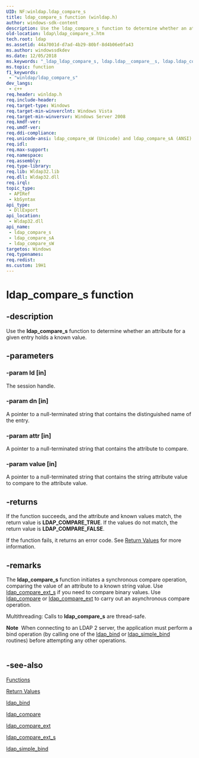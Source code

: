 ```yaml
---
UID: NF:winldap.ldap_compare_s
title: ldap_compare_s function (winldap.h)
author: windows-sdk-content
description: Use the ldap_compare_s function to determine whether an attribute for a given entry holds a known value.
old-location: ldap\ldap_compare_s.htm
tech.root: ldap
ms.assetid: 44a7001d-d7ad-4b29-80bf-8d4b06e0fa43
ms.author: windowssdkdev
ms.date: 12/05/2018
ms.keywords: "_ldap_ldap_compare_s, ldap.ldap__compare__s, ldap.ldap_compare_s, ldap_compare_s, ldap_compare_s function [LDAP], ldap_compare_sA, ldap_compare_sW, winldap/ldap_compare_s, winldap/ldap_compare_sA, winldap/ldap_compare_sW"
ms.topic: function
f1_keywords: 
 - "winldap/ldap_compare_s"
dev_langs:
 - c++
req.header: winldap.h
req.include-header: 
req.target-type: Windows
req.target-min-winverclnt: Windows Vista
req.target-min-winversvr: Windows Server 2008
req.kmdf-ver: 
req.umdf-ver: 
req.ddi-compliance: 
req.unicode-ansi: ldap_compare_sW (Unicode) and ldap_compare_sA (ANSI)
req.idl: 
req.max-support: 
req.namespace: 
req.assembly: 
req.type-library: 
req.lib: Wldap32.lib
req.dll: Wldap32.dll
req.irql: 
topic_type:
 - APIRef
 - kbSyntax
api_type:
 - DllExport
api_location:
 - Wldap32.dll
api_name:
 - ldap_compare_s
 - ldap_compare_sA
 - ldap_compare_sW
targetos: Windows
req.typenames: 
req.redist: 
ms.custom: 19H1
---
```


# ldap_compare_s function


## -description


Use the <b>ldap_compare_s</b> function to determine whether 
    an attribute for a given entry holds a known value.


## -parameters




### -param ld [in]

The session handle.


### -param dn [in]

A pointer to a null-terminated string that contains the distinguished name of the entry.


### -param attr [in]

A pointer to a null-terminated string that contains the attribute to compare.


### -param value [in]

A pointer to a null-terminated string that contains the string attribute value to compare to the attribute 
      value.


## -returns



If the function succeeds, and the attribute and known values match, the return value is 
       <b>LDAP_COMPARE_TRUE</b>. If the values do not match, the return value is 
       <b>LDAP_COMPARE_FALSE</b>.

If the function fails, it returns an error code. See 
       <a href="https://docs.microsoft.com/previous-versions/windows/desktop/ldap/return-values">Return Values</a> for more information.




## -remarks



The <b>ldap_compare_s</b> function initiates a synchronous 
    compare operation, comparing the value of an attribute to a known string value. Use 
    <a href="https://docs.microsoft.com/previous-versions/windows/desktop/api/winldap/nf-winldap-ldap_compare_ext_s">ldap_compare_ext_s</a> if you need to compare binary 
    values. Use <a href="https://docs.microsoft.com/previous-versions/windows/desktop/api/winldap/nf-winldap-ldap_compare">ldap_compare</a> or 
    <a href="https://docs.microsoft.com/previous-versions/windows/desktop/api/winldap/nf-winldap-ldap_compare_ext">ldap_compare_ext</a> to carry out an asynchronous compare 
    operation.

Multithreading: Calls to <b>ldap_compare_s</b> are 
    thread-safe.

<div class="alert"><b>Note</b>  When connecting to an LDAP 2 server, the application must perform a bind operation (by calling one of the 
    <a href="https://docs.microsoft.com/previous-versions/windows/desktop/api/winldap/nf-winldap-ldap_bind">ldap_bind</a> or 
    <a href="https://docs.microsoft.com/previous-versions/windows/desktop/api/winldap/nf-winldap-ldap_simple_bind">ldap_simple_bind</a> routines) before attempting any 
    other operations.</div>
<div> </div>



## -see-also




<a href="https://docs.microsoft.com/previous-versions/windows/desktop/ldap/functions">Functions</a>



<a href="https://docs.microsoft.com/previous-versions/windows/desktop/ldap/return-values">Return Values</a>



<a href="https://docs.microsoft.com/previous-versions/windows/desktop/api/winldap/nf-winldap-ldap_bind">ldap_bind</a>



<a href="https://docs.microsoft.com/previous-versions/windows/desktop/api/winldap/nf-winldap-ldap_compare">ldap_compare</a>



<a href="https://docs.microsoft.com/previous-versions/windows/desktop/api/winldap/nf-winldap-ldap_compare_ext">ldap_compare_ext</a>



<a href="https://docs.microsoft.com/previous-versions/windows/desktop/api/winldap/nf-winldap-ldap_compare_ext_s">ldap_compare_ext_s</a>



<a href="https://docs.microsoft.com/previous-versions/windows/desktop/api/winldap/nf-winldap-ldap_simple_bind">ldap_simple_bind</a>
 

 

